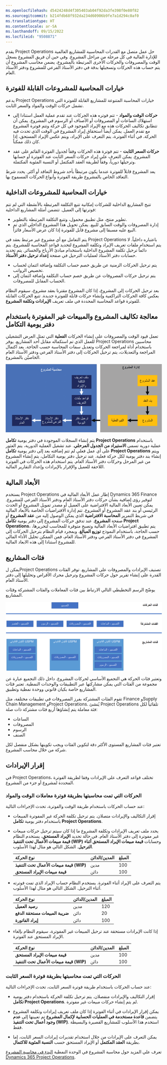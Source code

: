 ```yaml
---
ms.openlocfilehash: d5424248d4f305403ab04f92da3fe398f0e80f82
ms.sourcegitcommit: b214fdb68f932da234d60906b9fe7a1d294c0af0
ms.translationtype: HT
ms.contentlocale: ar-SA
ms.lasthandoff: 09/15/2022
ms.locfileid: "9508871"
---
```

يقدم Project Operations حل عمل متصل مع القدرات المحاسبية للمشاريع العالمية للإدارة المالية في كل مرحلة من مراحل المشروع. وفي حين أن فريق المشروع يسجل الوقت والمصروفات والحركات الأخرى المرتبطة بالمشروع، يضمن محاسب المشروع أن يتم حساب هذه الحركات وتسجيلها بدقة في دفتر الأستاذ الفرعي للمشروع ودفتر الأستاذ العام.

## <a name="accounting-options-for-billable-projects"></a>خيارات المحاسبة للمشروعات القابلة للفوترة

يدعم Project Operations خيارات المحاسبة المتنوعة للمشاريع القابلة للفوترة التي تشمل حركات الوقت والمواد والسعر الثابت.

- **حركات الوقت والمواد** - تتم فوتره هذه الحركات عند تقدم عملية العمل استنادا إلى استهلاك الساعات أو المصروفات أو الأصناف أو الرسوم في المشروع. يمكن أن تتطابق تكاليف الحركات هذه مع الإيراد الموجود في كل حركة وتتم فوترة المشروع مع تقدم العمل. يمكن أيضاً استحقاق إيراد المشروع في الوقت الذي تحدث فيه الحركة. في أثناء الفوترة، يتم التعرف على الإيراد، ويتم عكس الإيراد المستحق، إذا كان ذلك ممكناً.
 
- **حركات السعر الثابت** - تتم فوترة هذه الحركات وفقاً لجدول الفوترة القائم على عقد المشروع. يمكن التعرف على إيراد حركات السعر الثابت عند الفوترة أو حسابها وترحيلها دورياً، وفقاً لطريقة العقد المكتمل أو النسبة المئوية المكتملة.


يعد المشروع قابلاً للفوترة عندما يكون مرتبطاً بأحد شروط التعاقد أو أكثر. يحدد شرط التعاقد الخاص بالمشروع طريقة الفوترة وأنواع الحركات المسموح بها.

## <a name="accounting-options-for-internal-projects"></a>خيارات المحاسبة للمشروعات الداخلية

تتيح المشاريع الداخلية للشركات إمكانية تتبع التكلفة المرتبطة بالأنشطة التي لم تتم فوترتها إلى العميل. تتضمن أمثلة المشاريع الداخلية:

- تطوير منتج، مثل تطبيق محمول، وتتبع التكلفة المرتبطة بالتطوير.
- إدارة المصروفات والوقت السابق للبيع. يمكن تحويل هذا المشروع الداخلي الذي تم البيع عليه مسبقا إلى مشروع قابل للفوترة إذا كان عرض الأسعار فائزاً.

يتم التعامل مع أي مشروع غير مرتبط بعقد في Project Operations باعتباره داخلياً. لا يتم استخدام ملفات تعريف الإيراد وتكلفة المشروع لتحديد قواعد المحاسبة للمشروع. يتم دائماً ترحيل تكلفة المشروع الداخلية باستخدام مبادئ الأرباح والخسائر. يتم تحديد حسابات دفتر الأستاذ لعمليات الترحيل في صفحة **إعداد ترحيل دفتر الأستاذ**.

- يتم ترحيل الحركات الزمنية عن طريق خصم حساب التكلفة وإضافة ائتمان لحساب تخصيص الرواتب.
- يتم ترحيل حركات المصروفات عن طريق خصم حساب التكلفة وإضافة ائتمان إلى الحساب المقابل للمصروفات.

بعد ترحيل الحركات إلى المشروع، إذا كان المشروع مقترنا بعقد مشروع، سيقوم النظام بعكس كافة الحركات التراكمية وإنشاء حركات قابلة للفوترة جديدة. تتبع الحركات القابلة للفوترة قواعد المحاسبة المحددة في ملف تعريف **الإيرادات وتكلفة المشروع**.

## <a name="process-project-costs-and-unbilled-sales-with-the-integration-journal"></a>معالجة تكاليف المشروع والمبيعات غير المفوترة باستخدام دفتر يومية التكامل

تعمل قيود الوقت والمصروفات على إنشاء الحركات **الفعلية** التي تمثل العرض التشغيلي للعمل الذي تم استكماله مقابل أحد المشاريع. يوفر Project Operations محاسبين باستخدام أداة لمراجعة الحركات وتعديل سمات المحاسبة حسب الحاجة. بعد اكتمال المراجعة والتعديلات، يتم ترحيل الحركات إلى دفتر الأستاذ الفرعي ودفتر الأستاذ العام الخاصيْن بالمشروع. 

 
![ رسم تخطيطي يوضح تكامل إدارة المشروعات وحسابات المشروع.](../media/integration-journal-diagram-1-c.png)

يتم إنشاء السجلات الموجودة في دفتر يومية **تكامل Project Operations** باستخدام عملية دورية تسمى **الاستيراد من الجدول المرحلي**. عند تشغيل العملية الدورية، يتم العثور على أي عمل فعلي لم تتم إضافته بعد إلى دفتر يومية **تكامل Project Operations** ويتم إنشاء بند دفتر يومية لكل حركة فعلية. عند ترحيل دفتر يومية التكامل، يتم إنشاء المشروع من غير المرحل وحركات دفتر الأستاذ العام. يتم استخدام هذه الحركات في الفوترة اللاحقة للعميل والإقرار بالإيرادات وإعداد التقارير المالية.

## <a name="financial-dimensions"></a>الأبعاد المالية
يستخدم Project Operations إطار عمل الأبعاد المالية في Dynamics 365 Finance لتوفير رؤى إضافية بشأن حركات دفتر الأستاذ العام ودفتر الأستاذ الفرعي للمشروع. يمكن تعيين الأبعاد المالية الافتراضية على العميل أو مصدر تمويل المشروع أو الحدث الرئيسي أو بند عقد المشروع أو المشروع. تتم إدارة الافتراضيات الخاصة بالأبعاد المالية في شريط التمرير **المحاسبة الافتراضية** الذي يمكن الوصول إليه من **عقد المشروع** أو صفحة **المشروع**. عند تدفق حركات المشروع إلى دفتر يومية **تكامل Project Operations**، يتم تطبيق افتراضيات الأبعاد المالية وتصبح متوفرة للمحاسب لتحريرها، حسب الحاجة، باستخدام النموذج **توزيع المبالغ**. وبمجرد قيام النظام بترحيل الحركات إلى المشروع في دفتر الأستاذ الفرعي ودفتر الأستاذ العام، فمن الممكن تحليل الأداء المالي للمشروع استنادا إلى هذه الابعاد المالية. 

## <a name="project-categories"></a>فئات المشاريع
يمكن لProject Operations تصنيف الإيرادات والمصروفات على المشاريع. توفر الفئات القدرة على إنشاء تقرير حول حركات المشروع وترحيل محرك الأقراص وتحليلها إلى دفتر الأستاذ العام.

يوضّح الرسم التخطيطي التالي الارتباط بين فئات المعاملات والفئات المشتركة وفئات المشاريع.

![مخطط الحركات والحركات المشتركة وفئات المشاريع.](../media/project-categories-1-c.png)

وتعتبر فئات الحركة هي التجميع الأساسي لحركات المشروع. داخل ذلك التجميع عبارة عن مجموعة من الفئات التي يمكن مشاركتها عبر التطبيقات والوحدات النمطية. تعتبر فئات المشاريع خاصة بكيان قانوني ووحدة نمطية وتطبيق.

تقوم الفئات المشتركة بفرز المصروفات في تطبيقات مختلفة، مثل Finance وSupply Chain Management وProject Operations. يُنشئ Project Operations تلقائياً لكل فئة معاملة يتم إنشاؤها أربع فئات مشتركة ذات صلة: 

- الساعات‬
- المصروفات
- الرسوم
- الصنف

تعتبر فئات المشاريع المستوى الأكثر دقة لتكوين الفئات ويجب تكوينها بشكل منفصل لكل شركة من خلال محاسب المشروع.

## <a name="revenue-recognition"></a>إقرار الإيرادات

في Project Operations، تختلف قواعد التعرف على الإيرادات وفقا لطريقة الفوترة المحددة لمشروع أو جزء من المشروع.

### <a name="transactions-accounted-with-the-time-and-material-billing-method"></a>الحركات التي تمت محاسبتها بطريقة فوترة معاملات الوقت والمواد

عند حساب الحركات باستخدام طريقة الوقت والفوترة، تحدث الإجراءات التالية:

- إقرار التكاليف والإيرادات متصلان. يتم ترحيل تكلفة الحركة غير المفوترة المبيعات باستخدام دفتر يومية **تكامل Project Operations**.
- يحدد ملف تعريف الإيرادات وتكلفة المشروع ما إذا كان سيتم ترحيل حركات مبيعات غير مفوترة إلى دفتر الأستاذ العام. في حالة تحديد **الإيراد المستحق**، يستخدم النظام **قيمة مبيعات الأعمال تحت التنفيذ (WIP)** وحسابات **قيمة مبيعات الإيراد المستحق أثناء الترحيل**. الشكل التالي هو مثال لهذا الأسلوب.

    | **نوع الحركة** | **المدين/الدائن** | **المبلغ** |
    | ------------- | ------------- |------------- |
     | **قيمة مبيعات الأعمال تحت التنفيذ (WIP)** | مدين | 100|
    | **قيمة مبيعات الإيراد المستحق** | دائن‬ | 100|

- يتم التعرف على الإيراد أثناء الفوترة. يستخدم النظام حساب الإيراد الذي تمت فوترته أثناء الترحيل. الشكل التالي هو مثال لهذا الأسلوب.


    | **نوع الحركة** | **المدين/الدائن** | **المبلغ**|
     | ------------- | ------------- |------------- |
     | **رصيد العميل** | مدين | 120|
     | **ضريبة المبيعات مستحقة الدفع** | دائن‬ | 20|
    | **إيراد الفاتورة** | دائن‬ | 100|

- إذا كانت الإيرادات مستحقة عند ترحيل المبيعات غير المفوترة، سيقوم النظام بإلغاء الإيراد المستحق عند الفوترة.

    | **نوع الحركة** | **المدين/الدائن** | **المبلغ**|
     | ------------- | ------------- |------------- |
     | **قيمة مبيعات الإيراد المستحق** | مدين | 100|
     | **قيمة مبيعات الأعمال تحت التنفيذ (WIP)** | دائن‬ | 100|


### <a name="transactions-accounted-with-the-fixed-price-billing-method"></a>الحركات التي تمت محاسبتها بطريقة فوترة السعر الثابت

عند حساب الحركات باستخدام طريقة فوترة السعر الثابت، تحدث الإجراءات التالية:

- إقرار التكاليف والإيرادات منفصلان. يتم ترحيل تكلفة الحركة باستخدام دفتر يومية **تكامل Project Operations**. لم يتم إنشاء حركات مبيعات غير مفوترة.

- يمكن إقرار الإيرادات في أثناء الفوترة إذا كان ملف تعريف إيرادات وتكلفة المشروع يتضمن **قاعدة مستخدمة في العمليات الحسابية لإكمال المشروع** تم تعيينها إلى **عدم وجود أعمال تحت التنفيذ (WIP)**. استخدم هذا الأسلوب للمشاريع القصيرة والبسيطة فقط.

- يمكن التعرف على الإيرادات من خلال استخدام تقديرات إيرادات السعر الثابت، إما بطريقة **العقد المكتمل** أو الإيراد المستحق حسب **النسبة المئوية للاكتمال**.

تعرف علي المزيد حول محاسبة المشروع في الوحدة النمطية [البدء في محاسبة المشروع Dynamics 365 Project Operations](/training/modules/get-started-project-accounting/?azure-portal=true).
